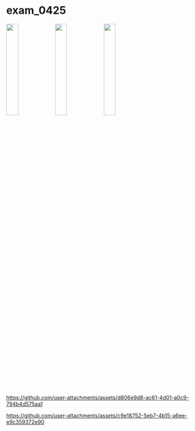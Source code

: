 # exam_0425

<img src ="https://github.com/user-attachments/assets/97f05a24-d0d2-4249-909a-e650ff619252" height= 25% width=25%>
<img src="https://github.com/user-attachments/assets/a1143283-6604-4122-82e2-8198326255ec"height=25% width=25%>
<img src="https://github.com/user-attachments/assets/c1c4aaff-066a-47fd-a972-a97197aed49b"height=25% width=25%>


https://github.com/user-attachments/assets/d806e9d8-ac61-4d01-a0c9-794b4d575aa1

https://github.com/user-attachments/assets/c9e18752-5eb7-4b15-a6ee-e9c359372e90

